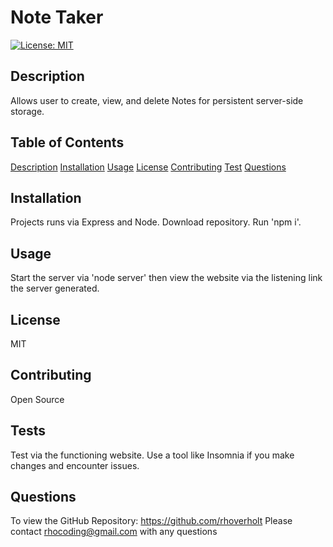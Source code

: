 # Note Taker

[![License: MIT](https://img.shields.io/badge/License-MIT-yellow.svg)](https://opensource.org/licenses/MIT)

## Description <a id="description"></a>
Allows user to create, view, and delete Notes for persistent server-side storage.

## Table of Contents
[Description](#description)
[Installation](#installation)
[Usage](#usage)
[License](#license)
[Contributing](#contributing)
[Test](#tests)
[Questions](#questions)

## Installation <a id="installation"></a>
Projects runs via Express and Node.  Download repository.  Run 'npm i'.  

## Usage <a id="usage"></a>
Start the server via 'node server' then view the website via the listening link the server generated.

## License <a id="license"></a>
MIT

## Contributing <a id="contributing"></a>
Open Source

## Tests <a id="tests"></a>
Test via the functioning website.  Use a tool like Insomnia if you make changes and encounter issues.

## Questions <a id="questions"></a>
To view the GitHub Repository: https://github.com/rhoverholt
Please contact rhocoding@gmail.com with any questions
